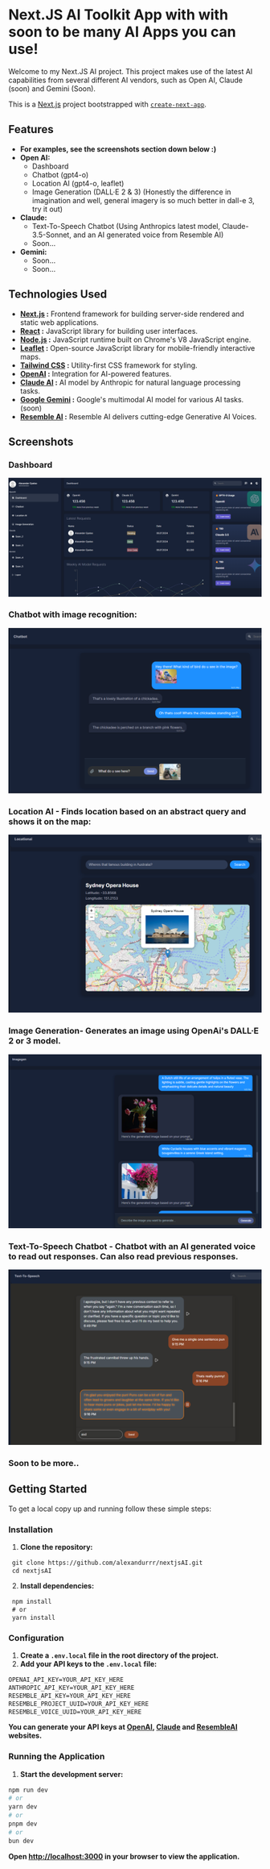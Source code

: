# Next.JS AI Toolkit App with with soon to be many AI Apps you can use!

Welcome to my Next.JS AI project. This project makes use of the latest AI capabilities from several different AI vendors, such as Open AI, Claude (soon) and Gemini (Soon).

This is a [Next.js](https://nextjs.org/) project bootstrapped with [`create-next-app`](https://github.com/vercel/next.js/tree/canary/packages/create-next-app).

## Features

- **For examples, see the screenshots section down below :)**
- **Open AI:**
  - Dashboard
  - Chatbot (gpt4-o)
  - Location AI (gpt4-o, leaflet)
  - Image Generation (DALL·E 2 & 3) (Honestly the difference in imagination and well, general imagery is so much better in dall-e 3, try it out)
- **Claude:**
  - Text-To-Speech Chatbot (Using Anthropics latest model, Claude-3.5-Sonnet, and an AI generated voice from Resemble AI)
  - Soon...
- **Gemini:**
  - Soon...
  - Soon...

## Technologies Used

- **[Next.js](https://nextjs.org/) :** Frontend framework for building server-side rendered and static web applications.
- **[React](https://react.dev/) :** JavaScript library for building user interfaces.
- **[Node.js](https://nodejs.org/en) :** JavaScript runtime built on Chrome's V8 JavaScript engine.
- **[Leaflet](https://leafletjs.com/) :** Open-source JavaScript library for mobile-friendly interactive maps.
- **[Tailwind CSS](https://tailwindcss.com/) :** Utility-first CSS framework for styling.
- **[OpenAI](https://openai.com/) :** Integration for AI-powered features.
- **[Claude AI](https://www.anthropic.com/) :** AI model by Anthropic for natural language processing tasks.
- **[Google Gemini](https://gemini.google.com/) :** Google's multimodal AI model for various AI tasks. (soon)
- **[Resemble AI](https://www.resemble.ai/) :** Resemble AI delivers cutting-edge Generative AI Voices.

## Screenshots

### Dashboard

![Dashboard](screenshots/dashboard.png)

### Chatbot with image recognition:

![Chatbot](screenshots/chatbot.png)

### Location AI - Finds location based on an abstract query and shows it on the map:

![Location AI](screenshots/locationAI.png)

### Image Generation- Generates an image using OpenAi's DALL·E 2 or 3 model.

![Image Generation](screenshots/imagegeneration.png)

### Text-To-Speech Chatbot - Chatbot with an AI generated voice to read out responses. Can also read previous responses.

![Text-To-Speech Chatbot](screenshots/ttschatbot.png)

### Soon to be more..

## Getting Started

To get a local copy up and running follow these simple steps:

### Installation

1. **Clone the repository:**

```shell
 git clone https://github.com/alexandurrr/nextjsAI.git
 cd nextjsAI
```

2. **Install dependencies:**

```shell
 npm install
 # or
 yarn install
```

### Configuration

1. **Create a `.env.local` file in the root directory of the project.**
2. **Add your API keys to the `.env.local` file:**

```shell
OPENAI_API_KEY=YOUR_API_KEY_HERE
ANTHROPIC_API_KEY=YOUR_API_KEY_HERE
RESEMBLE_API_KEY=YOUR_API_KEY_HERE
RESEMBLE_PROJECT_UUID=YOUR_API_KEY_HERE
RESEMBLE_VOICE_UUID=YOUR_API_KEY_HERE
```

**You can generate your API keys at [OpenAI](https://openai.com/index/openai-api/), [Claude](https://www.anthropic.com/api) and [ResembleAI](https://www.resemble.ai/) websites.**

### Running the Application

1. **Start the development server:**

```bash
npm run dev
# or
yarn dev
# or
pnpm dev
# or
bun dev
```

**Open [http://localhost:3000](http://localhost:3000) in your browser to view the application.**
